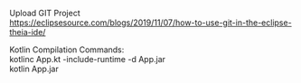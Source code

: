 Upload GIT Project</BR>
https://eclipsesource.com/blogs/2019/11/07/how-to-use-git-in-the-eclipse-theia-ide/</BR>

Kotlin Compilation Commands:</BR>
kotlinc App.kt -include-runtime -d App.jar</BR>
kotlin App.jar</BR>